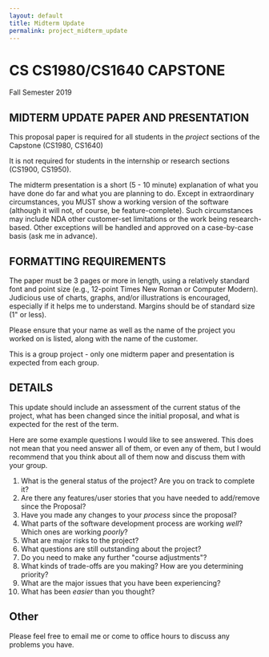 ```yaml
---
layout: default
title: Midterm Update
permalink: project_midterm_update
---
```

# CS CS1980/CS1640 CAPSTONE
Fall Semester 2019

## MIDTERM UPDATE PAPER AND PRESENTATION

This proposal paper is required for all students in the *project* sections of the Capstone (CS1980, CS1640)

It is not required for students in the internship or research sections (CS1900, CS1950).

The midterm presentation is a short (5 - 10 minute) explanation of what you have done do far and what you are planning to do.  Except in extraordinary circumstances, you MUST show a working version of the software (although it will not, of course, be feature-complete).  Such circumstances may include NDA other customer-set limitations or the work being research-based.  Other exceptions will be handled and approved on a case-by-case basis (ask me in advance).

## FORMATTING REQUIREMENTS

The paper must be 3 pages or more in length, using a relatively standard font and point size (e.g., 12-point Times New Roman or Computer Modern).  Judicious use of charts, graphs, and/or illustrations is encouraged, especially if it helps me to understand.  Margins should be of standard size (1" or less).

Please ensure that your name as well as the name of the project you worked on is listed, along with the name of the customer.

This is a group project - only one midterm paper and presentation is expected from each group.

## DETAILS

This update should include an assessment of the current status of the project, what has been changed since the initial proposal, and what is expected for the rest of the term.

Here are some example questions I would like to see answered.  This does not mean that you need answer all of them, or even any of them, but I would recommend that you think about all of them now and discuss them with your group.

1. What is the general status of the project?  Are you on track to complete it?
2. Are there any features/user stories that you have needed to add/remove since the Proposal?
3. Have you made any changes to your _process_ since the proposal?
4. What parts of the software development process are working _well_?  Which ones are working _poorly_?
5. What are major risks to the project?
6. What questions are still outstanding about the project?
7. Do you need to make any further "course adjustments"?
8. What kinds of trade-offs are you making?  How are you determining priority?
9. What are the major issues that you have been experiencing?
10. What has been _easier_ than you thought?

## Other

Please feel free to email me or come to office hours to discuss any problems you have.
